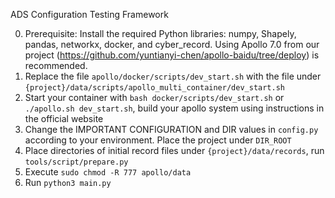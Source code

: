 ADS Configuration Testing Framework

0. Prerequisite: Install the required Python libraries: numpy, Shapely, pandas, networkx, docker, and cyber_record. 
    Using Apollo 7.0 from our project (https://github.com/yuntianyi-chen/apollo-baidu/tree/deploy) is recommended.
1. Replace the file `apollo/docker/scripts/dev_start.sh` with the file under `{project}/data/scripts/apollo_multi_container/dev_start.sh`
2. Start your container with `bash docker/scripts/dev_start.sh` or `./apollo.sh dev_start.sh`, build your apollo system using instructions in the official website
3. Change the IMPORTANT CONFIGURATION and DIR values in `config.py` according to your environment. Place the project under `DIR_ROOT`
4. Place directories of initial record files under `{project}/data/records`, run `tools/script/prepare.py`
5. Execute `sudo chmod -R 777 apollo/data`
6. Run `python3 main.py`
